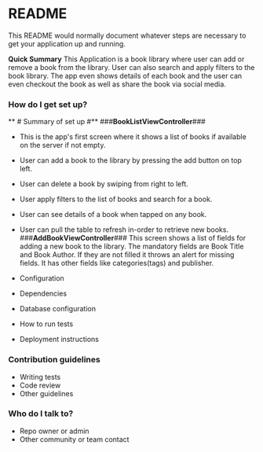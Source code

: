 # README #

This README would normally document whatever steps are necessary to get your application up and running.

**Quick Summary**
This Application is a book library where user can add or remove a book from the library. User can also search and apply filters to the book library. The app even shows details of each book and the user can even checkout the book as well as share the book via social media. 

### How do I get set up? ###
** # Summary of set up #**
###**BookListViewController**###
* This is the app's first screen where it shows a list of books if available on the server if not empty.
* User can add a book to the library by pressing the add button on top left.
* User can delete a book by swiping from right to left.
* User apply filters to the list of books and search for a book.
* User can see details of a book when tapped on any book.
* User can pull the table to refresh in-order to retrieve new books.
###**AddBookViewController**###
This screen shows a list of fields for adding a new book to the library.
The mandatory fields are Book Title and Book Author. If they are not filled it throws an alert for missing fields.
It has other fields like categories(tags) and publisher.

 
* Configuration
* Dependencies
* Database configuration
* How to run tests
* Deployment instructions

### Contribution guidelines ###

* Writing tests
* Code review
* Other guidelines

### Who do I talk to? ###

* Repo owner or admin
* Other community or team contact